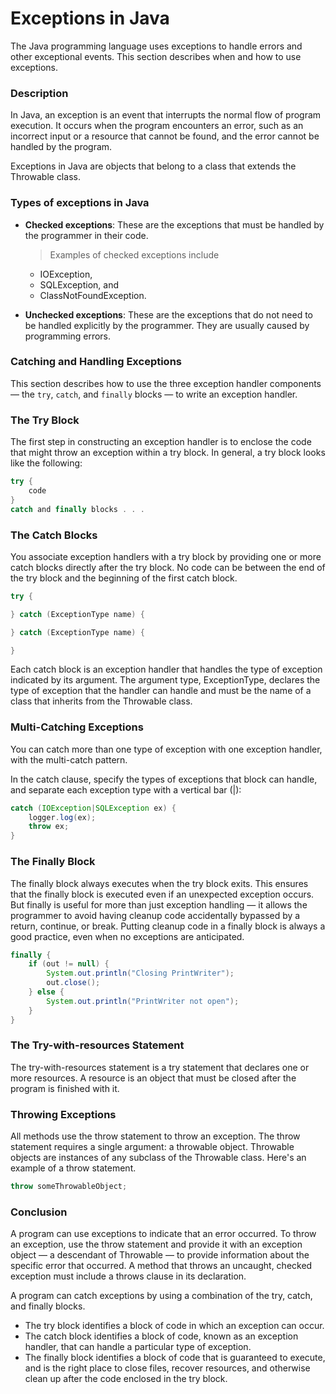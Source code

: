 # Exceptions in Java

The Java programming language uses exceptions to handle errors and other exceptional events. This section describes when and how to use exceptions.

### Description

In Java, an exception is an event that interrupts the normal flow of program execution. It occurs when the program encounters an error, such as an incorrect input or a resource that cannot be found, and the error cannot be handled by the program.

Exceptions in Java are objects that belong to a class that extends the Throwable class.

### Types of exceptions in Java

-   **Checked exceptions**: These are the exceptions that must be handled by the programmer in their code.

    > Examples of checked exceptions include

    -   IOException,
    -   SQLException, and
    -   ClassNotFoundException.

-   **Unchecked exceptions**: These are the exceptions that do not need to be handled explicitly by the programmer. They are usually caused by programming errors.

### Catching and Handling Exceptions

This section describes how to use the three exception handler components — the `try`, `catch`, and `finally` blocks — to write an exception handler.

### The Try Block

The first step in constructing an exception handler is to enclose the code that might throw an exception within a try block. In general, a try block looks like the following:

```java
try {
    code
}
catch and finally blocks . . .
```

### The Catch Blocks

You associate exception handlers with a try block by providing one or more catch blocks directly after the try block. No code can be between the end of the try block and the beginning of the first catch block.

```java
try {

} catch (ExceptionType name) {

} catch (ExceptionType name) {

}
```

Each catch block is an exception handler that handles the type of exception indicated by its argument. The argument type, ExceptionType, declares the type of exception that the handler can handle and must be the name of a class that inherits from the Throwable class.

### Multi-Catching Exceptions

You can catch more than one type of exception with one exception handler, with the multi-catch pattern.

In the catch clause, specify the types of exceptions that block can handle, and separate each exception type with a vertical bar (|):

```java
catch (IOException|SQLException ex) {
    logger.log(ex);
    throw ex;
}
```

### The Finally Block

The finally block always executes when the try block exits. This ensures that the finally block is executed even if an unexpected exception occurs. But finally is useful for more than just exception handling — it allows the programmer to avoid having cleanup code accidentally bypassed by a return, continue, or break. Putting cleanup code in a finally block is always a good practice, even when no exceptions are anticipated.

```java
finally {
    if (out != null) {
        System.out.println("Closing PrintWriter");
        out.close();
    } else {
        System.out.println("PrintWriter not open");
    }
}
```

### The Try-with-resources Statement

The try-with-resources statement is a try statement that declares one or more resources. A resource is an object that must be closed after the program is finished with it.

### Throwing Exceptions

All methods use the throw statement to throw an exception. The throw statement requires a single argument: a throwable object. Throwable objects are instances of any subclass of the Throwable class. Here's an example of a throw statement.

```java
throw someThrowableObject;
```

### Conclusion

A program can use exceptions to indicate that an error occurred. To throw an exception, use the throw statement and provide it with an exception object — a descendant of Throwable — to provide information about the specific error that occurred. A method that throws an uncaught, checked exception must include a throws clause in its declaration.

A program can catch exceptions by using a combination of the try, catch, and finally blocks.

-   The try block identifies a block of code in which an exception can occur.
-   The catch block identifies a block of code, known as an exception handler, that can handle a particular type of exception.
-   The finally block identifies a block of code that is guaranteed to execute, and is the right place to close files, recover resources, and otherwise clean up after the code enclosed in the try block.
